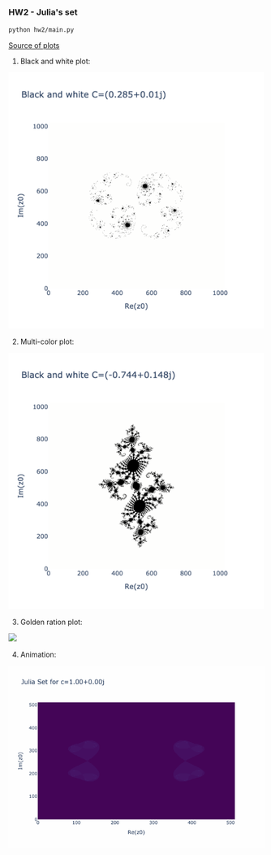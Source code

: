 ### HW2 - Julia's set
```bash
python hw2/main.py
```
[Source of plots](out)


1. Black and white plot:
<img src="out/1_black_and_white_plot_(0.285+0.01j).png">

2. Multi-color plot:
<img src="out/1_black_and_white_plot_(-0.744+0.148j).png">

3. Golden ration plot:
<img src="out/3_golden_ratio_plot_-0.6180339887498949.png">

4. Animation:
<img src="out/animation.gif">